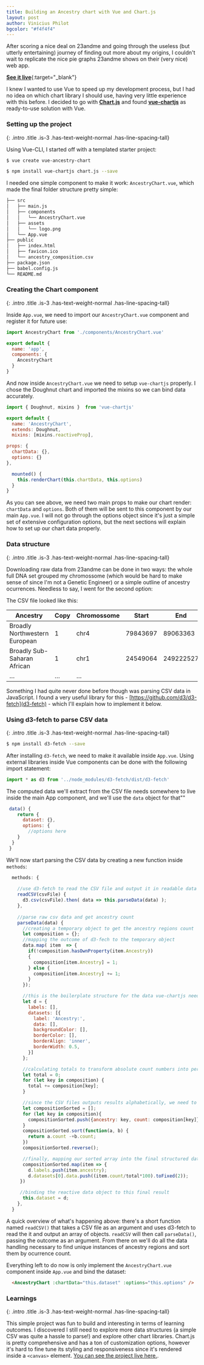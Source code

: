 ```yaml
---
title: Building an Ancestry chart with Vue and Chart.js
layout: post
author: Vinicius Philot
bgcolor: "#f4f4f4"
---
```



After scoring a nice deal on 23andme and going through the useless (but utterly entertaining) journey of finding out more about my origins, I couldn't wait to replicate the nice pie graphs 23andme shows on their (very nice) web app. 

[**See it live**](https://hardcore-shaw-54dbef.netlify.com){:target="_blank"}

I knew I wanted to use Vue to speed up my development process, but I had no idea on which chart library I should use, having very little experience with this before. I decided to go with [**Chart.js**](https://www.chartjs.org/) and found [**vue-chartjs**](https://vue-chartjs.org/) as ready-to-use solution with Vue.

### Setting up the project
{: .intro .title .is-3 .has-text-weight-normal .has-line-spacing-tall}


Using Vue-CLI, I started off with a templated starter project:

```bash
$ vue create vue-ancestry-chart
```

```bash
$ npm install vue-chartjs chart.js --save
```

I needed one simple component to make it work: `AncestryChart.vue`, which made the final folder structure pretty simple:

```bash
├── src
│   ├── main.js
│   ├── components
│   │   └── AncestryChart.vue
│   ├── assets
│   │   └── logo.png
│   └── App.vue
├── public
│   ├── index.html
│   ├── favicon.ico
│   └── ancestry_composition.csv
├── package.json
├── babel.config.js
└── README.md
```
### Creating the Chart component
{: .intro .title .is-3 .has-text-weight-normal .has-line-spacing-tall}

Inside `App.vue`, we need to import our `AncestryChart.vue` component and register it for future use:

```js
import AncestryChart from './components/AncestryChart.vue'

export default {
  name: 'app',
  components: {
    AncestryChart
  }
}
```

And now inside `AncestryChart.vue` we need to setup `vue-chartjs` properly. I chose the Doughnut chart and imported the mixins so we can bind data accurately.

```js
import { Doughnut, mixins }  from 'vue-chartjs'

export default {
  name: 'AncestryChart',
  extends: Doughnut,
  mixins: [mixins.reactiveProp],

props: {
  chartData: {},
  options: {}
},

  mounted() {
    this.renderChart(this.chartData, this.options)
  }
}
```

As you can see above, we need two main props to make our chart render: `chartData` and `options`. Both of them will be sent to this component by our main `App.vue`. I will not go through the options object since it's just a simple set of extensive configuration options, but the next sections will explain how to set up our chart data properly.


### Data structure
{: .intro .title .is-3 .has-text-weight-normal .has-line-spacing-tall}

Downloading raw data from 23andme can be done in two ways: the whole full DNA set grouped my chromossome (which would be hard to make sense of since I'm not a Genetic Engineer) or a simple outline of ancestry ocurrences. Needless to say, I went for the second option:

The CSV file looked like this:
<div class="table-container">
<table class="table is-bordered is-fullwidth">
  <thead>
    <tr>
      <th>Ancestry</th>
      <th>Copy</th>
      <th>Chromossome</th>
      <th>Start</th>
      <th>End</th>
    </tr>
  </thead>
  <tbody>
    <tr>
      <td>Broadly Northwestern European</td>
      <td>1</td>
      <td>chr4</td>
      <td>79843697</td>
      <td>89063363</td>
    </tr>
    <tr>
      <td>Broadly Sub-Saharan African</td>
      <td>1</td>
      <td>chr1</td>
      <td>24549064</td>
      <td>249222527</td>
    </tr>
    <tr>
      <td>…</td>
      <td>…</td>
      <td>…</td>
      <td>&nbsp;</td>
      <td>&nbsp;</td>
    </tr>
  </tbody>
</table>
</div>

Something I had quite never done before though was parsing CSV data in JavaScript. I found a very useful library for this -  [https://github.com/d3/d3-fetch](d3-fetch) - which I'll explain how to implement it below. 

### Using d3-fetch to parse CSV data
{: .intro .title .is-3 .has-text-weight-normal .has-line-spacing-tall}

```bash
$ npm install d3-fetch --save
```

After installing `d3-fetch`, we need to make it available inside `App.vue`. Using external libraries inside Vue components can be done with the following import statement:

```js
import * as d3 from '../node_modules/d3-fetch/dist/d3-fetch'
```

The computed data we'll extract from the CSV file needs somewhere to live inside the main App component, and we'll use the `data` object for that""

```js
 data() {
    return {
      dataset: {},
      options: {
        //options here
    }
  }
 }
```
We'll now start parsing the CSV data by creating a new function inside `methods`:

```js
  methods: {
    
    //use d3-fetch to read the CSV file and output it in readable data
    readCSV(csvFile) {
      d3.csv(csvFile).then( data => this.parseData(data) );
    },
    
    //parse raw csv data and get ancestry count
    parseData(data) {
      //creating a temporary object to get the ancestry regions count
      let composition = {};
      //mapping the outcome of d3-fech to the temporary object
      data.map( item  => {
        if(!composition.hasOwnProperty(item.Ancestry)) 
        {
          composition[item.Ancestry] = 1;
        } else {
          composition[item.Ancestry] += 1;
        }
      });

      //this is the boilerplate structure for the data vue-chartjs needs
      let d = {
        labels: [],
        datasets: [{
          label: 'Ancestry:',
          data: [],
          backgroundColor: [],
          borderColor: [],
          borderAlign: 'inner',
          borderWidth: 0.5,
        }]
      };

      //calculating totals to transform absolute count numbers into percentages
      let total = 0;
      for (let key in composition) {
        total += composition[key];
      }

      //since the CSV files outputs results alphabetically, we need to sort them by count number
      let compositionSorted = [];
      for (let key in composition){
        compositionSorted.push({ancestry: key, count: composition[key]})
      }
      compositionSorted.sort(function(a, b) { 
        return a.count -+b.count;
      })
      compositionSorted.reverse();

      //finally, mapping our sorted array into the final structured data 
      compositionSorted.map(item => {
        d.labels.push(item.ancestry);
        d.datasets[0].data.push((item.count/total*100).toFixed(2));
     })

     //binding the reactive data object to this final result 
      this.dataset = d;
    },
  }
```
A quick overview of what's happening above: there's a short function named `readCSV()` that takes a CSV file as an argument and uses d3-fetch to read the it and output an array of objects. `readCSV` will then call `parseData()`, passing the outcome as an argument. From there on we'll do all the data handling necessary to find unique instances of ancestry regions and sort them by ocurrence count.

Everything left to do now is only implement the `AncestryChart.vue` component inside `App.vue` and bind the dataset:

```html
  <AncestryChart :chartData="this.dataset" :options="this.options" />
```


### Learnings
{: .intro .title .is-3 .has-text-weight-normal .has-line-spacing-tall}

This simple project was fun to build and interesting in terms of learning outcomes. I discovered I still need to explore more data structures (a simple CSV was quite a hassle to parse!) and explore other chart libraries. Chart.js is pretty comprehensive and has a ton of customization options, however it's hard to fine tune its styling and responsiveness since it's rendered inside a `<canvas>` element. [You can see the project live here.](https://gracious-cori-4bd380.netlify.com/).

